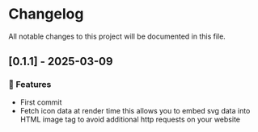 # Changelog

All notable changes to this project will be documented in this file.

## [0.1.1] - 2025-03-09

### 🚀 Features

- First commit
- Fetch icon data at render time
this allows you to embed svg data into HTML image tag to avoid additional http requests on your website


